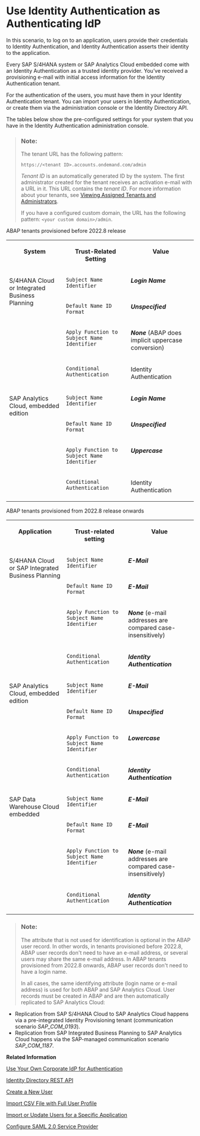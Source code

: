 <!-- loio2ff9a6103408458abdd727e639235cad -->

# Use Identity Authentication as Authenticating IdP

In this scenario, to log on to an application, users provide their credentials to Identity Authentication, and Identity Authentication asserts their identity to the application.

Every SAP S/4HANA system or SAP Analytics Cloud embedded come with an Identity Authentication as a trusted identity provider. You’ve received a provisioning e-mail with initial access information for the Identity Authentication tenant.

For the authentication of the users, you must have them in your Identity Authentication tenant. You can import your users in Identity Authentication, or create them via the administration console or the Identity Directory API.

The tables below show the pre-configured settings for your system that you have in the Identity Authentication administration console.

> ### Note:  
> The tenant URL has the following pattern:
> 
> `https://<tenant ID>.accounts.ondemand.com/admin`
> 
> *Tenant ID* is an automatically generated ID by the system. The first administrator created for the tenant receives an activation e-mail with a URL in it. This URL contains the *tenant ID*. For more information about your tenants, see [Viewing Assigned Tenants and Administrators](../viewing-assigned-tenants-and-administrators-f56e6f2.md).
> 
> If you have a configured custom domain, the URL has the following pattern: `<your custom domain>/admin`.

<a name="loio2ff9a6103408458abdd727e639235cad__table_xnz_fb2_25b"/>ABAP tenants provisioned before 2022.8 release


<table>
<tr>
<th valign="top">

System



</th>
<th valign="top">

Trust-Related Setting



</th>
<th valign="top">

Value



</th>
</tr>
<tr>
<td valign="top" rowspan="4">

S/4HANA Cloud or Integrated Business Planning



</td>
<td valign="top">

`Subject Name Identifier`



</td>
<td valign="top">

***Login Name***



</td>
</tr>
<tr>
<td valign="top">

`Default Name ID Format`



</td>
<td valign="top">

***Unspecified***



</td>
</tr>
<tr>
<td valign="top">

`Apply Function to Subject Name Identifier`



</td>
<td valign="top">

***None*** \(ABAP does implicit uppercase conversion\)



</td>
</tr>
<tr>
<td valign="top">

`Conditional Authentication`



</td>
<td valign="top">

Identity Authentication



</td>
</tr>
<tr>
<td valign="top" rowspan="4">

SAP Analytics Cloud, embedded edition



</td>
<td valign="top">

`Subject Name Identifier`



</td>
<td valign="top">

***Login Name***



</td>
</tr>
<tr>
<td valign="top">

`Default Name ID Format`



</td>
<td valign="top">

***Unspecified***



</td>
</tr>
<tr>
<td valign="top">

`Apply Function to Subject Name Identifier`



</td>
<td valign="top">

***Uppercase***



</td>
</tr>
<tr>
<td valign="top">

`Conditional Authentication`



</td>
<td valign="top">

Identity Authentication



</td>
</tr>
</table>

<a name="loio2ff9a6103408458abdd727e639235cad__table_lt5_sb2_25b"/>ABAP tenants provisioned from 2022.8 release onwards


<table>
<tr>
<th valign="top">

Application



</th>
<th valign="top">

Trust-related setting



</th>
<th valign="top">

Value



</th>
</tr>
<tr>
<td valign="top" rowspan="4">

S/4HANA Cloud or SAP Integrated Business Planning



</td>
<td valign="top">

`Subject Name Identifier`



</td>
<td valign="top">

***E-Mail***



</td>
</tr>
<tr>
<td valign="top">

`Default Name ID Format`



</td>
<td valign="top">

***E-Mail***



</td>
</tr>
<tr>
<td valign="top">

`Apply Function to Subject Name Identifier`



</td>
<td valign="top">

***None*** \(e-mail addresses are compared case-insensitively\)



</td>
</tr>
<tr>
<td valign="top">

`Conditional Authentication`



</td>
<td valign="top">

***Identity Authentication***



</td>
</tr>
<tr>
<td valign="top" rowspan="4">

SAP Analytics Cloud, embedded edition



</td>
<td valign="top">

`Subject Name Identifier`



</td>
<td valign="top">

***E-Mail***



</td>
</tr>
<tr>
<td valign="top">

`Default Name ID Format`



</td>
<td valign="top">

***Unspecified***



</td>
</tr>
<tr>
<td valign="top">

`Apply Function to Subject Name Identifier`



</td>
<td valign="top">

***Lowercase***



</td>
</tr>
<tr>
<td valign="top">

`Conditional Authentication`



</td>
<td valign="top">

***Identity Authentication***



</td>
</tr>
<tr>
<td valign="top" rowspan="4">

SAP Data Warehouse Cloud embedded



</td>
<td valign="top">

`Subject Name Identifier`



</td>
<td valign="top">

***E-Mail***



</td>
</tr>
<tr>
<td valign="top">

`Default Name ID Format`



</td>
<td valign="top">

***E-Mail***



</td>
</tr>
<tr>
<td valign="top">

`Apply Function to Subject Name Identifier`



</td>
<td valign="top">

***None*** \(e-mail addresses are compared case-insensitively\)



</td>
</tr>
<tr>
<td valign="top">

`Conditional Authentication`



</td>
<td valign="top">

***Identity Authentication***



</td>
</tr>
</table>

> ### Note:  
> The attribute that is not used for identification is optional in the ABAP user record. In other words, in tenants provisioned before 2022.8, ABAP user records don't need to have an e-mail address, or several users may share the same e-mail address. In ABAP tenants provisioned from 2022.8 onwards, ABAP user records don't need to have a login name.
> 
> In all cases, the same identifying attribute \(login name or e-mail address\) is used for both ABAP and SAP Analytics Cloud. User records must be created in ABAP and are then automatically replicated to SAP Analytics Cloud:

-   Replication from SAP S/4HANA Cloud to SAP Analytics Cloud happens via a pre-integrated Identity Provisioning tenant \(communication scenario *SAP\_COM\_0193*\).
-   Replication from SAP Integrated Business Planning to SAP Analytics Cloud happens via the SAP-managed communication scenario *SAP\_COM\_1187*.

**Related Information**  


[Use Your Own Corporate IdP for Authentication](use-your-own-corporate-idp-for-authentication-699edc9.md "This document is intended to help you configure trust with a SAML 2.0 corporate identity provider. In this scenario Identity Authentication acts as a proxy to delegate the authentication to the SAML 2.0 corporate identity provider.")

[Identity Directory REST API](https://api.sap.com/api/IdDS_SCIM/resource)

[Create a New User](../Operation-Guide/create-a-new-user-348deef.md "As a tenant administrator, you can create a new user in the administration console for Identity Authentication.")

[Import CSV File with Full User Profile](../Operation-Guide/import-csv-file-with-full-user-profile-f54b900.md "As a tenant administrator, you can create new users or update existing ones with all user data, including attributes from a custom schema, via a CSV file upload.")

[Import or Update Users for a Specific Application](../Operation-Guide/import-or-update-users-for-a-specific-application-33838e0.md "As a tenant administrator, you can import new users or update existing ones for a specific application with a CSV file. You can also send activation e-mails to the users that have not received activation e-mails for that application so far.")

[Configure SAML 2.0 Service Provider](../Operation-Guide/configure-saml-2-0-service-provider-51f1f75.md "This document is intended to help you configure a SAML 2.0 service provider (SP) in the administration console for Identity Authentication.")

